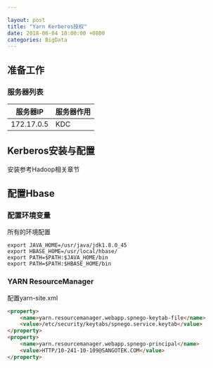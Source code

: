 ```yaml
---

layout: post 
title: "Yarn Kerberos授权" 
date: 2018-06-04 10:00:00 +0800
categories: BigData
---
```



## 准备工作

### 服务器列表

|服务器IP|服务器作用|
|----------|----------------------------------------|
|172.17.0.5|KDC|



## Kerberos安装与配置

安装参考Hadoop相关章节


## 配置Hbase

### 配置环境变量
所有的环境配置

```shell
export JAVA_HOME=/usr/java/jdk1.8.0_45
export HBASE_HOME=/usr/local/hbase/
export PATH=$PATH:$JAVA_HOME/bin
export PATH=$PATH:$HBASE_HOME/bin
```

### YARN ResourceManager

配置yarn-site.xml

```html
<property>
    <name>yarn.resourcemanager.webapp.spnego-keytab-file</name>
    <value>/etc/security/keytabs/spnego.service.keytab</value>
</property>
<property>
    <name>yarn.resourcemanager.webapp.spnego-principal</name>
    <value>HTTP/10-241-10-109@SANGOTEK.COM</value>
</property>

```


